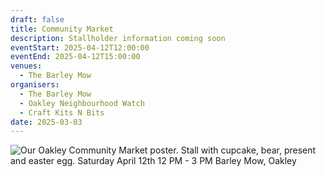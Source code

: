 ```yaml
---
draft: false
title: Community Market
description: Stallholder information coming soon
eventStart: 2025-04-12T12:00:00
eventEnd: 2025-04-12T15:00:00
venues:
  - The Barley Mow
organisers:
  - The Barley Mow
  - Oakley Neighbourhood Watch
  - Craft Kits N Bits
date: 2025-03-03
---
```

![Our Oakley Community Market poster. Stall with cupcake, bear, present and easter egg. Saturday April 12th 12 PM - 3 PM Barley Mow, Oakley](/images/uploads/poster-market.jpg "Our Oakley Community Market")
